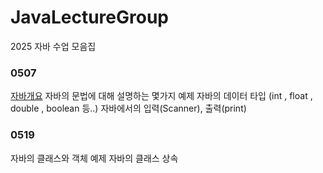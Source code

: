 # JavaLectureGroup
2025 자바 수업 모음집

### 0507
[자바개요](https://gold-century-3b0.notion.site/43-JAVA-05-07-9-1ec3bfade93280a9818ac99e6a65fb0e)
자바의 문법에 대해 설명하는 몇가지 예제
자바의 데이터 타입 (int , float , double , boolean 등..)
자바에서의 입력(Scanner), 출력(print)

###

### 0519
자바의 클래스와 객체 예제
자바의 클래스 상속
